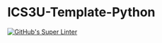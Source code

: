 # ICS3U-Template-Python

[![GitHub's Super Linter](https://github.com/michael-clermont1/ICS3U-Unit4-01-Python/workflows/GitHub's%20Super%20Linter/badge.svg)](https://github.com/michael-clermont1/ICS3U-Unit4-01-Python/actions)
